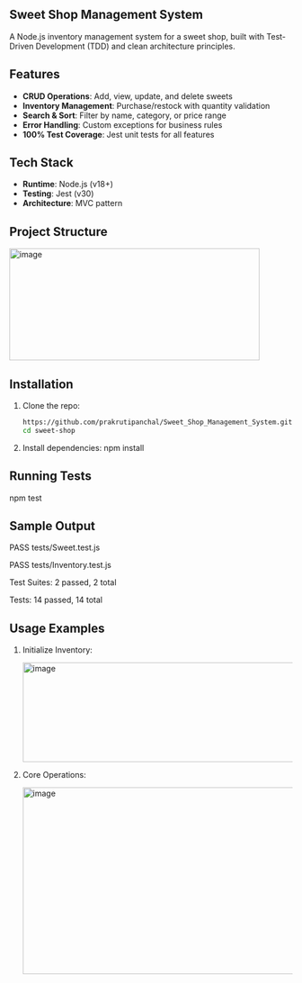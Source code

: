 ﻿## Sweet Shop Management System

A Node.js inventory management system for a sweet shop, built with Test-Driven Development (TDD) and clean architecture principles.

## Features
- **CRUD Operations**: Add, view, update, and delete sweets
- **Inventory Management**: Purchase/restock with quantity validation
- **Search & Sort**: Filter by name, category, or price range
- **Error Handling**: Custom exceptions for business rules
- **100% Test Coverage**: Jest unit tests for all features

## Tech Stack
- **Runtime**: Node.js (v18+)
- **Testing**: Jest (v30)
- **Architecture**: MVC pattern

## Project Structure

<img width="445" height="199" alt="image" src="https://github.com/user-attachments/assets/b2456cee-e898-4580-a673-9b5ac88a93e2" />


## Installation
1. Clone the repo:
   ```bash
   https://github.com/prakrutipanchal/Sweet_Shop_Management_System.git
   cd sweet-shop

2. Install dependencies:
   npm install

## Running Tests
  npm test

## Sample Output

   PASS  tests/Sweet.test.js
   
   PASS  tests/Inventory.test.js

  
   Test Suites: 2 passed, 2 total
   
   Tests:       14 passed, 14 total

## Usage Examples

1. Initialize Inventory:
   
     <img width="720" height="177" alt="image" src="https://github.com/user-attachments/assets/a2294b1b-5085-4bfa-86d4-08f60f88bd21" />


2. Core Operations:
   
      <img width="509" height="332" alt="image" src="https://github.com/user-attachments/assets/4c0c3e80-c520-4292-acac-27596e990a86" />

   
